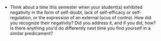 * Think about a time this semester when your student(s) exhibited negativity in the form of self-doubt, lack of self-efficacy or self-regulation, or the expression of an external locus of control. How did you recognize their negativity? Did you address it, and if you did, how? Is there anything you'd do differently next time you find yourself in a similar predicament?

